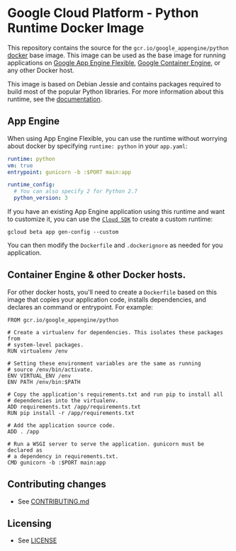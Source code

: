 # Google Cloud Platform - Python Runtime Docker Image

This repository contains the source for the `gcr.io/google_appengine/python` [docker](https://docker.io) base image. This image can be used as the base image for running applications on [Google App Engine Flexible](https://cloud.google.com/appengine/docs/flexible/), [Google Container Engine](https://cloud.google.com/container-engine), or any other Docker host.

This image is based on Debian Jessie and contains packages required to build most of the popular Python libraries. For more information about this runtime, see the [documentation](https://cloud.google.com/appengine/docs/flexible/python/runtime).

## App Engine

When using App Engine Flexible, you can use the runtime without worrying about docker by specifying `runtime: python` in your `app.yaml`:

```yaml
runtime: python
vm: true
entrypoint: gunicorn -b :$PORT main:app

runtime_config:
  # You can also specify 2 for Python 2.7
  python_version: 3
```

If you have an existing App Engine application using this runtime and want to customize it, you can use the [`Cloud SDK`](https://cloud.google.com/sdk/gcloud/reference/preview/app/gen-config) to create a custom runtime:

    gcloud beta app gen-config --custom 

You can then modify the `Dockerfile` and `.dockerignore` as needed for you application. 

## Container Engine & other Docker hosts.
  
For other docker hosts, you'll need to create a `Dockerfile` based on this image that copies your application code, installs dependencies, and declares an command or entrypoint. For example:

    FROM gcr.io/google_appengine/python
    
    # Create a virtualenv for dependencies. This isolates these packages from
    # system-level packages.
    RUN virtualenv /env
    
    # Setting these environment variables are the same as running
    # source /env/bin/activate.
    ENV VIRTUAL_ENV /env
    ENV PATH /env/bin:$PATH
    
    # Copy the application's requirements.txt and run pip to install all
    # dependencies into the virtualenv.
    ADD requirements.txt /app/requirements.txt
    RUN pip install -r /app/requirements.txt
    
    # Add the application source code.
    ADD . /app
    
    # Run a WSGI server to serve the application. gunicorn must be declared as
    # a dependency in requirements.txt.
    CMD gunicorn -b :$PORT main:app

## Contributing changes

* See [CONTRIBUTING.md](CONTRIBUTING.md)

## Licensing

* See [LICENSE](LICENSE)
